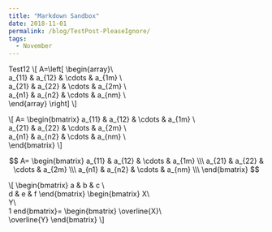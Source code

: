 ```yaml
---
title: "Markdown Sandbox"
date: 2018-11-01
permalink: /blog/TestPost-PleaseIgnore/
tags:
  - November
---
```

Test12
\\[
A=\left[
\begin{array}\\\
a_{11} & a_{12} & \cdots & a_{1m}  \\\
a_{21} & a_{22} & \cdots & a_{2m} \\\
a_{n1} & a_{n2} & \cdots & a_{nm} \\\
\end{array}
\right]
\\]


\\[
A=
\begin{bmatrix}
a_{11} & a_{12} & \cdots & a_{1m}  \\\
a_{21} & a_{22} & \cdots & a_{2m} \\\
a_{n1} & a_{n2} & \cdots & a_{nm} \\\
\end{bmatrix}
\\]



$$
A=
\begin{bmatrix}
a_{11} & a_{12} & \cdots & a_{1m}  \\\
a_{21} & a_{22} & \cdots & a_{2m} \\\
a_{n1} & a_{n2} & \cdots & a_{nm} \\\
\end{bmatrix}
$$



\\[ 
\begin{bmatrix}
a & b & c \\\
d & e & f 
\end{bmatrix}
\begin{bmatrix}
X\\\
Y\\\
1
end{bmatrix}= 
\begin{bmatrix}
\overline{X}\\\
\overline{Y}
\end{bmatrix}
\\]
